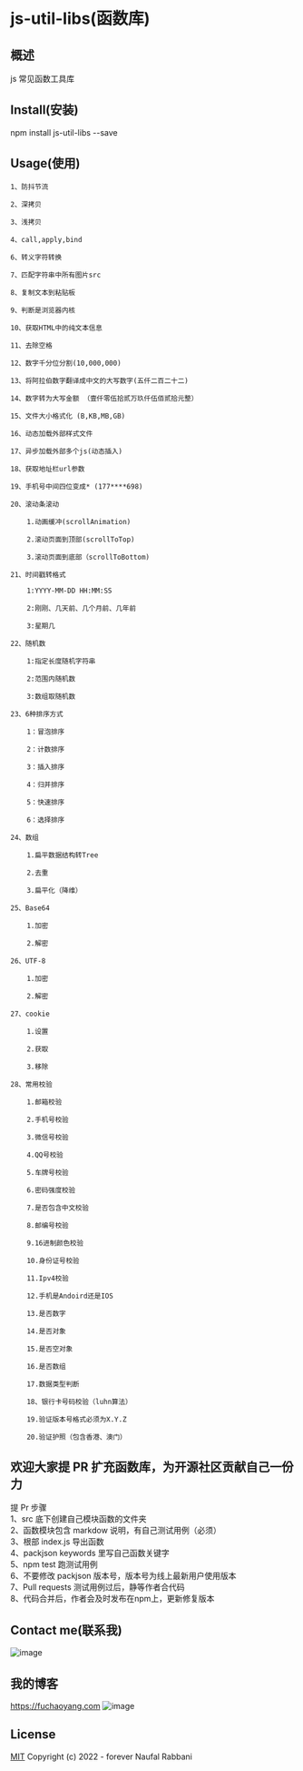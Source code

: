 # js-util-libs(函数库)

## 概述

js 常见函数工具库

## Install(安装)

npm install js-util-libs --save

## Usage(使用)

    1、防抖节流

    2、深拷贝

    3、浅拷贝

    4、call,apply,bind

    6、转义字符转换

    7、匹配字符串中所有图片src

    8、复制文本到粘贴板

    9、判断是浏览器内核

    10、获取HTML中的纯文本信息

    11、去除空格

    12、数字千分位分割(10,000,000)

    13、将阿拉伯数字翻译成中文的大写数字(五仟二百二十二)

    14、数字转为大写金额 （壹仟零伍拾贰万玖仟伍佰贰拾元整）

    15、文件大小格式化 (B,KB,MB,GB)

    16、动态加载外部样式文件

    17、异步加载外部多个js(动态插入)

    18、获取地址栏url参数

    19、手机号中间四位变成* (177****698)

    20、滚动条滚动

        1.动画缓冲(scrollAnimation)

        2.滚动页面到顶部(scrollToTop)

        3.滚动页面到底部（scrollToBottom)

    21、时间戳转格式

        1:YYYY-MM-DD HH:MM:SS

        2:刚刚、几天前、几个月前、几年前

        3:星期几

    22、随机数

        1:指定长度随机字符串

        2:范围内随机数

        3:数组取随机数

    23、6种排序方式

        1：冒泡排序

        2：计数排序

        3：插入排序

        4：归并排序

        5：快速排序

        6：选择排序

    24、数组

        1.扁平数据结构转Tree

        2.去重

        3.扁平化（降维）

    25、Base64

        1.加密

        2.解密

    26、UTF-8

        1.加密

        2.解密

    27、cookie

        1.设置

        2.获取

        3.移除

    28、常用校验

        1.邮箱校验

        2.手机号校验

        3.微信号校验

        4.QQ号校验

        5.车牌号校验

        6.密码强度校验

        7.是否包含中文校验

        8.邮编号校验

        9.16进制颜色校验

        10.身份证号校验

        11.Ipv4校验

        12.手机是Andoird还是IOS

        13.是否数字

        14.是否对象

        15.是否空对象

        16.是否数组

        17.数据类型判断

        18、银行卡号码校验（luhn算法）

        19.验证版本号格式必须为X.Y.Z

        20.验证护照（包含香港、澳门）

## 欢迎大家提 PR 扩充函数库，为开源社区贡献自己一份力

提 Pr 步骤  
1、src 底下创建自己模块函数的文件夹  
2、函数模块包含 markdow 说明，有自己测试用例（必须）  
3、根部 index.js 导出函数  
4、packjson keywords 里写自己函数关键字  
5、npm test 跑测试用例  
6、不要修改 packjson 版本号，版本号为线上最新用户使用版本  
7、Pull requests 测试用例过后，静等作者合代码  
8、代码合并后，作者会及时发布在npm上，更新修复版本

## Contact me(联系我)

![image](https://user-images.githubusercontent.com/25168173/154791040-09b5e289-5533-4aa2-9e6d-cb11eabfddf3.png)

## 我的博客

https://fuchaoyang.com
![image](https://user-images.githubusercontent.com/25168173/154791015-750d04e4-02d4-4ebb-a559-5e3331003309.png)

## License

[MIT](http://opensource.org/licenses/MIT) Copyright (c) 2022 - forever Naufal Rabbani
